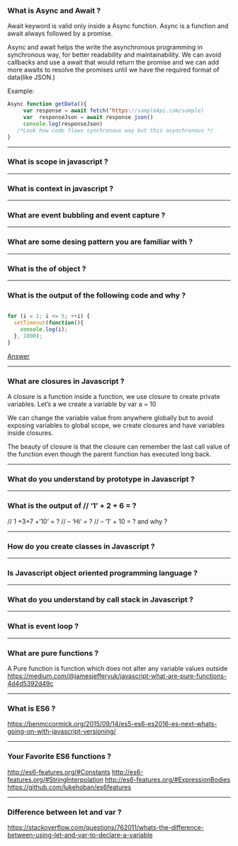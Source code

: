 
### What is Async and Await ?
Await keyword is valid only inside a Async function. Async is a function and await always followed by a promise.

Async and await helps the write the asynchronous programming in synchronous way, for better readability and maintainability. 
	We can avoid callbacks and use a await that would return the promise and we can add more awaits to resolve the promises until we have the required format of data(like JSON.)

Example:

```javascript
Async function getData(){
     var response = await fetch(‘https://sampleApi.com/sample)
     var  responseJson = await response.json()
     console.log(responseJson) 
   /*Look how code flows synchronous way but this asynchronous */
}

```

---

### What is scope in javascript ?

---

### What is context in javascript ?

---

### What are event bubbling and event capture ?

---

### What are some desing pattern you are familiar with ?

---

### What is the of object ?

---

### What is the output of the following code and why ?

```javascript

for (i = 1; i <= 5; ++i) {
  setTimeout(function(){
    console.log(i);
  }, 1000);
}
```

[Answer](https://coderwall.com/p/_ppzrw/be-careful-with-settimeout-in-loops)

---

### What are closures in Javascript ?

A closure is a function inside a function, we use closure to create private variables. Let’s a we create a variable by var a = 10

We can change the variable value from anywhere globally but to avoid exposing variables to global scope, we create closures and have variables inside closures.

The beauty of closure is that the closure can remember the last call value of the function even though the parent function has executed long back.

---

### What do you understand by prototype in Javascript ?

---

### What is the output of // ‘1’ + 2 + 6 = ?
// 1 +3+7 +’10’ = ?
// – ‘Hi’ = ?
// – ‘1’ + 10 = ? and why ?

---

### How do you create classes in Javascript  ?

---

### Is Javascript object oriented programming language ?

---

### What do you understand by call stack in Javascript ?

---

### What is event loop ?

---

### What are pure functions ?

A Pure function is function which does not alter any variable values outside
 https://medium.com/@jamesjefferyuk/javascript-what-are-pure-functions-4d4d5392d49c

---

### What is ES6 ? 

https://benmccormick.org/2015/09/14/es5-es6-es2016-es-next-whats-going-on-with-javascript-versioning/

---

### Your Favorite ES6 functions ?
http://es6-features.org/#Constants
http://es6-features.org/#StringInterpolation
http://es6-features.org/#ExpressionBodies
https://github.com/lukehoban/es6features

---

### Difference between let and var ?
https://stackoverflow.com/questions/762011/whats-the-difference-between-using-let-and-var-to-declare-a-variable
